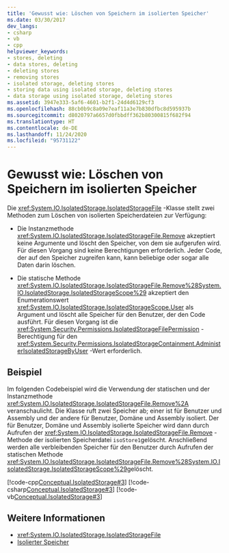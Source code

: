 ```yaml
---
title: 'Gewusst wie: Löschen von Speichern im isolierten Speicher'
ms.date: 03/30/2017
dev_langs:
- csharp
- vb
- cpp
helpviewer_keywords:
- stores, deleting
- data stores, deleting
- deleting stores
- removing stores
- isolated storage, deleting stores
- storing data using isolated storage, deleting stores
- data storage using isolated storage, deleting stores
ms.assetid: 3947e333-5af6-4601-b2f1-24d4d6129cf3
ms.openlocfilehash: 88cb0b9c8a09e7eaf11a3e7b830dfbc8d595937b
ms.sourcegitcommit: d8020797a6657d0fbbdff362b80300815f682f94
ms.translationtype: HT
ms.contentlocale: de-DE
ms.lasthandoff: 11/24/2020
ms.locfileid: "95731122"
---
```

# <a name="how-to-delete-stores-in-isolated-storage"></a>Gewusst wie: Löschen von Speichern im isolierten Speicher

Die <xref:System.IO.IsolatedStorage.IsolatedStorageFile> -Klasse stellt zwei Methoden zum Löschen von isolierten Speicherdateien zur Verfügung:  
  
- Die Instanzmethode <xref:System.IO.IsolatedStorage.IsolatedStorageFile.Remove> akzeptiert keine Argumente und löscht den Speicher, von dem sie aufgerufen wird. Für diesen Vorgang sind keine Berechtigungen erforderlich. Jeder Code, der auf den Speicher zugreifen kann, kann beliebige oder sogar alle Daten darin löschen.  
  
- Die statische Methode <xref:System.IO.IsolatedStorage.IsolatedStorageFile.Remove%28System.IO.IsolatedStorage.IsolatedStorageScope%29> akzeptiert den Enumerationswert <xref:System.IO.IsolatedStorage.IsolatedStorageScope.User> als Argument und löscht alle Speicher für den Benutzer, der den Code ausführt. Für diesen Vorgang ist die <xref:System.Security.Permissions.IsolatedStorageFilePermission> -Berechtigung für den <xref:System.Security.Permissions.IsolatedStorageContainment.AdministerIsolatedStorageByUser> -Wert erforderlich.  
  
## <a name="example"></a>Beispiel  

 Im folgenden Codebeispiel wird die Verwendung der statischen und der Instanzmethode <xref:System.IO.IsolatedStorage.IsolatedStorageFile.Remove%2A> veranschaulicht. Die Klasse ruft zwei Speicher ab; einer ist für Benutzer und Assembly und der andere für Benutzer, Domäne und Assembly isoliert. Der für Benutzer, Domäne und Assembly isolierte Speicher wird dann durch Aufrufen der <xref:System.IO.IsolatedStorage.IsolatedStorageFile.Remove> -Methode der isolierten Speicherdatei  `isoStore1`gelöscht. Anschließend werden alle verbleibenden Speicher für den Benutzer durch Aufrufen der statischen Methode <xref:System.IO.IsolatedStorage.IsolatedStorageFile.Remove%28System.IO.IsolatedStorage.IsolatedStorageScope%29>gelöscht.  
  
 [!code-cpp[Conceptual.IsolatedStorage#3](../../../samples/snippets/cpp/VS_Snippets_CLR/conceptual.isolatedstorage/cpp/source3.cpp#3)]
 [!code-csharp[Conceptual.IsolatedStorage#3](../../../samples/snippets/csharp/VS_Snippets_CLR/conceptual.isolatedstorage/cs/source3.cs#3)]
 [!code-vb[Conceptual.IsolatedStorage#3](../../../samples/snippets/visualbasic/VS_Snippets_CLR/conceptual.isolatedstorage/vb/source3.vb#3)]  
  
## <a name="see-also"></a>Weitere Informationen

- <xref:System.IO.IsolatedStorage.IsolatedStorageFile>
- [Isolierter Speicher](isolated-storage.md)
